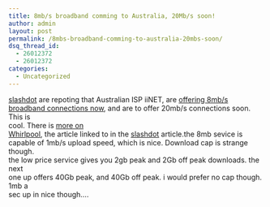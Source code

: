 ```yaml
---
title: 8mb/s broadband comming to Australia, 20Mb/s soon!
author: admin
layout: post
permalink: /8mbs-broadband-comming-to-australia-20mbs-soon/
dsq_thread_id:
  - 26012372
  - 26012372
categories:
  - Uncategorized
---
```

[slashdot][1] are repoting that Australian ISP iiNET, are [offering 8mb/s  
broadband connections now][2], and are to offer 20mb/s connections soon. This is  
cool. There is [more on  
Whirlpool][3], the article linked to in the [slashdot][1] article.the 8mb sevice is  
capable of 1mb/s upload speed, which is nice. Download cap is strange though.  
the low price service gives you 2gb peak and 2Gb off peak downloads. the next  
one up offers 40Gb peak, and 40Gb off peak. i would prefer no cap though. 1mb a  
sec up in nice though&#8230;.

 [1]: http://slashdot.org "Slashdot"
 [2]: http://slashdot.org/articles/05/02/02/0017253.shtml?tid=95
 [3]: http://whirlpool.net.au/article.cfm/1433